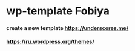 wp-template Fobiya
=================


#### create a new template https://underscores.me/


#### https://ru.wordpress.org/themes/

